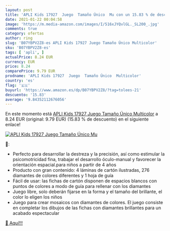 ```yaml
---
layout: post
title: 'APLI Kids 17927  Juego  Tamaño Único  Mu con un 15.83 % de descuento'
date: 2021-01-22 00:04:58
image: 'https://m.media-amazon.com/images/I/516xJYQvlGL._SL200_.jpg'
comments: true
category: ofertas
author: ring
slug: 'B07YBPV2Z8-es APLI Kids 17927 Juego Tamaño Único Multicolor'
sku: 'B07YBPV2Z8-es'
tags: [ 'apli', ]
actualPrice: 8.24 EUR
currency: EUR
price: 8.24
comparePrice: 9.79 EUR
prodname: 'APLI Kids 17927  Juego  Tamaño Único  Multicolor'
country: 'es'
flag: '🇪🇸'
buyurl: 'https://www.amazon.es/dp/B07YBPV2Z8/?tag=tolees-21'
descuento: '15.83'
average: '9.84352112676056'
---
```


En este momento está [APLI Kids 17927  Juego  Tamaño Único  Multicolor](https://www.amazon.es/dp/B07YBPV2Z8/?tag=tolees-21) a 8.24 EUR (original: 9.79 EUR) (15.83 %  de descuento) en el siguiente enlace!

[![APLI Kids 17927  Juego  Tamaño Único  Mu](https://m.media-amazon.com/images/I/516xJYQvlGL._SL200_.jpg)](https://www.amazon.es/dp/B07YBPV2Z8/?tag=tolees-21)

🔎:

- Perfecto para desarrollar la destreza y la precisión, así como estimular la psicomotricidad fina, trabajar el desarrollo óculo-manual y favorecer la orientación espacial.para niños a partir de 4 años
- Producto con gran contenido: 4 láminas de cartón ilustradas, 276 diamantes de colores diferentes y 1 hoja de guía
- Fácil de usar: las fichas de cartón disponen de espacios blancos con puntos de colores a modo de guía para rellenar con los diamantes
- Juego libre, solo deberán fijarse en la forma y el tamaño del brillante, el color lo eligen los niños
- Juego para crear mosaicos con diamantes de colores. El juego consiste en completar los dibujos de las fichas con diamantes brillantes para un acabado espectacular

[🛒 Aquí!!!](https://www.amazon.es/dp/B07YBPV2Z8/?tag=tolees-21)
